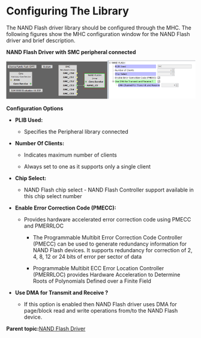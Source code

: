 # Configuring The Library

The NAND Flash driver library should be configured through the MHC. The following figures show the MHC configuration window for the NAND Flash driver and brief description.

**NAND Flash Driver with SMC peripheral connected**

![drv_nand_flash_mhc_config_with_smc](GUID-A89F7F01-95B0-4609-AEA8-DB6F636BC7FA-low.png)

**Configuration Options**

-   **PLIB Used:**

    -   Specifies the Peripheral library connected

-   **Number Of Clients:**

    -   Indicates maximum number of clients

    -   Always set to one as it supports only a single client

-   **Chip Select:**

    -   NAND Flash chip select - NAND Flash Controller support available in this chip select number

-   **Enable Error Correction Code \(PMECC\):**

    -   Provides hardware accelerated error correction code using PMECC and PMERRLOC

        -   The Programmable Multibit Error Correction Code Controller \(PMECC\) can be used to generate redundancy information for NAND Flash devices. It supports redundancy for correction of 2, 4, 8, 12 or 24 bits of error per sector of data

        -   Programmable Multibit ECC Error Location Controller \(PMERRLOC\) provides Hardware Acceleration to Determine Roots of Polynomials Defined over a Finite Field

-   **Use DMA for Transmit and Receive ?**

    -   If this option is enabled then NAND Flash driver uses DMA for page/block read and write operations from/to the NAND Flash device.


**Parent topic:**[NAND Flash Driver](GUID-BFFB8AD8-CD11-49AB-8C23-F860A883EFE6.md)

